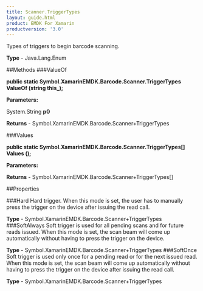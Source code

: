 ```yaml
---
title: Scanner.TriggerTypes
layout: guide.html
product: EMDK For Xamarin 
productversion: '3.0' 
---
```

Types of triggers to begin barcode scanning.

**Type** - Java.Lang.Enum

##Methods
###ValueOf

**public static Symbol.XamarinEMDK.Barcode.Scanner.TriggerTypes ValueOf (string this_);**


        

**Parameters:**

System.String **p0** 

**Returns** - Symbol.XamarinEMDK.Barcode.Scanner+TriggerTypes

###Values

**public static Symbol.XamarinEMDK.Barcode.Scanner.TriggerTypes[] Values ();**


        

**Parameters:**

**Returns** - Symbol.XamarinEMDK.Barcode.Scanner+TriggerTypes[]

##Properties

###Hard
Hard trigger. When this mode is set, the user has to manually press the trigger on the device after issuing the read call.

**Type** - Symbol.XamarinEMDK.Barcode.Scanner+TriggerTypes
###SoftAlways
Soft trigger is used for all pending scans and for future reads issued. When this mode is set, the scan beam will come up automatically without having to press the trigger on the device.

**Type** - Symbol.XamarinEMDK.Barcode.Scanner+TriggerTypes
###SoftOnce
Soft trigger is used only once for a pending read or for the next issued read. When this mode is set, the scan beam will come up automatically without having to press the trigger on the device after issuing the read call.

**Type** - Symbol.XamarinEMDK.Barcode.Scanner+TriggerTypes
